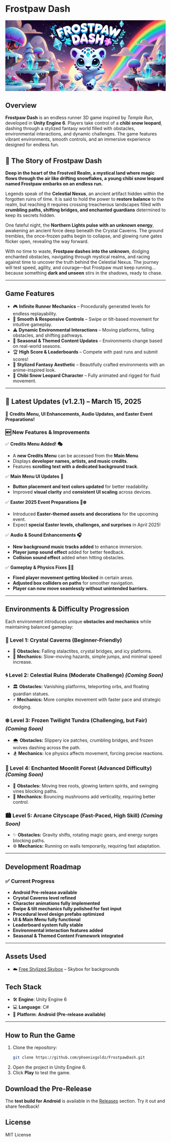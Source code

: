 # **Frostpaw Dash**  

![Frostpaw Dash](./tmp_ab59516b-cb1f-4690-8b83-b9867a2296f0.jpeg)  

## **Overview**  
**Frostpaw Dash** is an endless runner 3D game inspired by *Temple Run*, developed in **Unity Engine 6**. Players take control of a **chibi snow leopard**, dashing through a stylized fantasy world filled with obstacles, environmental interactions, and dynamic challenges. The game features vibrant environments, smooth controls, and an immersive experience designed for endless fun.  

## **🌟 The Story of Frostpaw Dash**  
**Deep in the heart of the Frostveil Realm, a mystical land where magic flows through the air like drifting snowflakes, a young chibi snow leopard named Frostpaw embarks on an endless run.**  

Legends speak of the **Celestial Nexus**, an ancient artifact hidden within the forgotten ruins of time. It is said to hold the power to **restore balance** to the realm, but reaching it requires crossing treacherous landscapes filled with **crumbling paths, shifting bridges, and enchanted guardians** determined to keep its secrets hidden.  

One fateful night, the **Northern Lights pulse with an unknown energy**, awakening an ancient force deep beneath the Crystal Caverns. The ground trembles, the once-frozen paths begin to collapse, and glowing rune gates flicker open, revealing the way forward.  

With no time to waste, **Frostpaw dashes into the unknown**, dodging enchanted obstacles, navigating through mystical realms, and racing against time to uncover the truth behind the Celestial Nexus. The journey will test speed, agility, and courage—but Frostpaw must keep running… because something **dark and unseen** stirs in the shadows, ready to chase.  

---

## **Game Features**  
- 🎮 **Infinite Runner Mechanics** – Procedurally generated levels for endless replayability.  
- 🏃 **Smooth & Responsive Controls** – Swipe or tilt-based movement for intuitive gameplay.  
- ⚠️ **Dynamic Environmental Interactions** – Moving platforms, falling obstacles, and shifting pathways.  
- 🌌 **Seasonal & Themed Content Updates** – Environments change based on real-world seasons.  
- 🏆 **High Score & Leaderboards** – Compete with past runs and submit scores!  
- 🎨 **Stylized Fantasy Aesthetic** – Beautifully crafted environments with an anime-inspired look.  
- 🐆 **Chibi Snow Leopard Character** – Fully animated and rigged for fluid movement.  

---

## **🚀 Latest Updates (v1.2.1) – March 15, 2025**  
🎉 **Credits Menu, UI Enhancements, Audio Updates, and Easter Event Preparations!**  

### **🆕 New Features & Improvements**
✅ **Credits Menu Added! 🎭**  
- A **new Credits Menu** can be accessed from the **Main Menu**.  
- Displays **developer names, artists, and music credits**.  
- Features **scrolling text with a dedicated background track**.  

✅ **Main Menu UI Updates** 🎨  
- **Button placement and text colors updated** for better readability.  
- Improved **visual clarity** and **consistent UI scaling** across devices.  

✅ **Easter 2025 Event Preparations 🐰❄️**  
- Introduced **Easter-themed assets and decorations** for the upcoming event.  
- Expect **special Easter levels, challenges, and surprises** in April 2025!  

✅ **Audio & Sound Enhancements 🎧**  
- **New background music tracks added** to enhance immersion.  
- **Player jump sound effect** added for better feedback.  
- **Collision sound effect** added when hitting obstacles.  

✅ **Gameplay & Physics Fixes 🏃‍♂️**  
- **Fixed player movement getting blocked** in certain areas.  
- **Adjusted box colliders on paths** for smoother navigation.  
- **Player can now move seamlessly without unintended barriers.**  

---

## **Environments & Difficulty Progression**  
Each environment introduces unique **obstacles and mechanics** while maintaining balanced gameplay:  

### **🌟 Level 1: Crystal Caverns (Beginner-Friendly)**  
- 🌌 **Obstacles:** Falling stalactites, crystal bridges, and icy platforms.  
- 🔹 **Mechanics:** Slow-moving hazards, simple jumps, and minimal speed increase.  

### **🌀 Level 2: Celestial Ruins (Moderate Challenge)** *(Coming Soon)*  
- 🏛 **Obstacles:** Vanishing platforms, teleporting orbs, and floating guardian statues.  
- ⚡ **Mechanics:** More complex movement with faster pace and strategic dodging.  

### **❄️ Level 3: Frozen Twilight Tundra (Challenging, but Fair)** *(Coming Soon)*  
- 🌨 **Obstacles:** Slippery ice patches, crumbling bridges, and frozen wolves dashing across the path.  
- 🏂 **Mechanics:** Ice physics affects movement, forcing precise reactions.  

### **🌙 Level 4: Enchanted Moonlit Forest (Advanced Difficulty)** *(Coming Soon)*  
- 🌲 **Obstacles:** Moving tree roots, glowing lantern spirits, and swinging vines blocking paths.  
- 🍄 **Mechanics:** Bouncing mushrooms add verticality, requiring better control.  

### **🏙️ Level 5: Arcane Cityscape (Fast-Paced, High Skill)** *(Coming Soon)*  
- ✨ **Obstacles:** Gravity shifts, rotating magic gears, and energy surges blocking paths.  
- ⚙️ **Mechanics:** Running on walls temporarily, requiring fast adaptation.  

---

## **Development Roadmap**  
### ✅ **Current Progress**  
- **Android Pre-release available**  
- **Crystal Caverns level refined**  
- **Character animations fully implemented**  
- **Swipe & tilt mechanics fully polished for fast input**  
- **Procedural level design prefabs optimized**  
- **UI & Main Menu fully functional**  
- **Leaderboard system fully stable**  
- **Environmental interaction features added**  
- **Seasonal & Themed Content Framework integrated**  

---

## **Assets Used**  
- ☁️ [Free Stylized Skybox](https://assetstore.unity.com/packages/2d/textures-materials/sky/free-stylized-skybox-212257) – Skybox for backgrounds  

## **Tech Stack**  
- 🛠 **Engine**: Unity Engine 6  
- 💻 **Language**: C#  
- 📱 **Platform**: **Android (Pre-release available)**  

---

## **How to Run the Game**  
1. Clone the repository:  
   ```sh
   git clone https://github.com/phoenixgoldz/FrostpawDash.git
2. Open the project in Unity Engine 6.  
3. Click **Play** to test the game.  

## **Download the Pre-Release**  
The **test build for Android** is available in the [Releases](https://github.com/phoenixgoldz/FrostpawDash/releases) section. Try it out and share feedback!  

## **License**  
MIT License  

